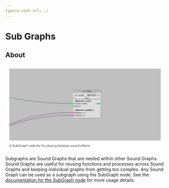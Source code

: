 ```yaml
---
typora-root-url:../
---
```


# Sub Graphs

## About

![Sub Graph Example](/IMG/SubGraphExample.png)

Subgraphs are Sound Graphs that are nested within other Sound Graphs. Sound Graphs are useful for reusing functions and processes across Sound Graphs and keeping individual graphs from getting too complex. Any Sound Graph can be used as a subgraph using the SubGraph node. See the [documentation for the SubGraph node](/Docs/Nodes/Playback/Sub-Graph) for more usage details.

